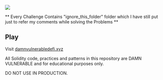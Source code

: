 ![](cover.png)

** Every Challenge Contains "ignore_this_folder" folder which I have still put just to refer my comments while solving the Problems **

## Play

Visit [damnvulnerabledefi.xyz](https://damnvulnerabledefi.xyz)

All Solidity code, practices and patterns in this repository are DAMN VULNERABLE and for educational purposes only.

DO NOT USE IN PRODUCTION.
